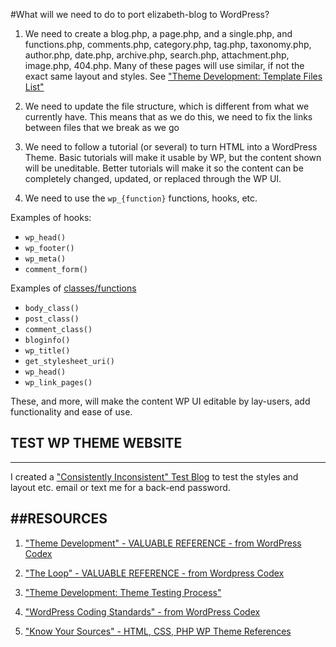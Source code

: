 #What will we need to do to port elizabeth-blog to WordPress?

1. We need to create a blog.php, a page.php, and a single.php, and functions.php, comments.php, category.php, tag.php, taxonomy.php, author.php, date.php, archive.php, search.php, attachment.php, image.php, 404.php.  Many of these pages will use similar, if not the exact same layout and styles. See ["Theme Development: Template Files List"](http://codex.wordpress.org/Theme_Development#Template_Files_List)

2. We need to update the file structure, which is different from what we currently have.  This means that as we do this, we need to fix the links between files that we break as we go

3. We need to follow a tutorial (or several) to turn HTML into a WordPress Theme. Basic tutorials will make it usable by WP, but the content shown will be uneditable.  Better tutorials will make it so the content can be completely changed, updated, or replaced through the WP UI.

4.  We need to use the `wp_{function}` functions, hooks, etc. 
 
Examples of hooks: 

+ `wp_head()`
+ `wp_footer()`
+ `wp_meta()`
+ `comment_form()`

Examples of [classes/functions](http://codex.wordpress.org/Theme_Development#Template_File_Checklist)

+ `body_class()`
+ `post_class()`
+ `comment_class()`
+ `bloginfo()`
+ `wp_title()`
+ `get_stylesheet_uri()`
+ `wp_head()`
+ `wp_link_pages()`

 These, and more, will make the content WP UI editable by lay-users, add functionality and ease of use.
 
## TEST WP THEME WEBSITE
---

I created a ["Consistently Inconsistent" Test Blog](siamllc.com/test) to test the styles and layout etc. email or text me for a back-end password.


##RESOURCES
---

1. ["Theme Development" - VALUABLE REFERENCE - from WordPress Codex](http://codex.wordpress.org/Theme_Development)

2. ["The Loop" - VALUABLE REFERENCE - from Wordpress Codex](http://codex.wordpress.org/The_Loop)

3. ["Theme Development: Theme Testing Process"](http://codex.wordpress.org/Theme_Development#Theme_Testing_Process)

4. ["WordPress Coding Standards" - from WordPress Codex](http://codex.wordpress.org/WordPress_Coding_Standards)

5. ["Know Your Sources" - HTML, CSS, PHP WP Theme References](http://codex.wordpress.org/Know_Your_Sources)